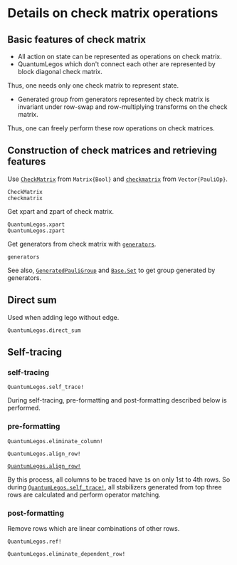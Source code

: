 # Details on check matrix operations

## Basic features of check matrix

- All action on state can be represented as operations on check matrix.
- QuantumLegos which don't connect each other are represented by block diagonal check matrix.

Thus, one needs only one check matrix to represent state.

- Generated group from generators represented by check matrix is invariant under row-swap and row-multiplying transforms on the check matrix.

Thus, one can freely perform these row operations on check matrices.

## Construction of check matrices and retrieving features

Use [`CheckMatrix`](@ref) from `Matrix{Bool}` and [`checkmatrix`](@ref) from `Vector{PauliOp}`.

```@docs
CheckMatrix
checkmatrix
```

Get xpart and zpart of check matrix.

```@docs
QuantumLegos.xpart
QuantumLegos.zpart
```

Get generators from check matrix with [`generators`](@ref).

```@docs
generators
```

See also, [`GeneratedPauliGroup`](@ref) and [`Base.Set`](https://docs.julialang.org/en/v1/base/collections/#Base.Set) to get group generated by generators.

## Direct sum

Used when adding lego without edge.

```@docs
QuantumLegos.direct_sum
```

## Self-tracing

### self-tracing

```@docs
QuantumLegos.self_trace!
```

During self-tracing, pre-formatting and post-formatting described below is performed.

### pre-formatting

```@docs
QuantumLegos.eliminate_column!
```

```@docs
QuantumLegos.align_row!
```

[`QuantumLegos.align_row!`](@ref)

By this process, all columns to be traced have `1`s on only 1st to 4th rows.
So during [`QuantumLegos.self_trace!`](@ref), all stabilizers generated from top three rows are calculated and perform operator matching.

### post-formatting

Remove rows which are linear combinations of other rows.

```@docs
QuantumLegos.ref!
```

```@docs
QuantumLegos.eliminate_dependent_row!
```

